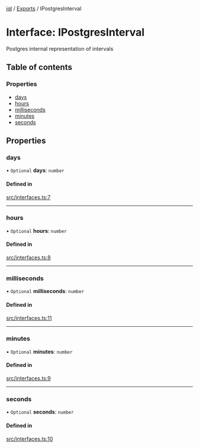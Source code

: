 [iql](../README.md) / [Exports](../modules.md) / IPostgresInterval

# Interface: IPostgresInterval

Postgres internal representation of intervals

## Table of contents

### Properties

- [days](ipostgresinterval.md#days)
- [hours](ipostgresinterval.md#hours)
- [milliseconds](ipostgresinterval.md#milliseconds)
- [minutes](ipostgresinterval.md#minutes)
- [seconds](ipostgresinterval.md#seconds)

## Properties

### days

• `Optional` **days**: `number`

#### Defined in

[src/interfaces.ts:7](https://github.com/altnext/iql/blob/ab56ffc/src/interfaces.ts#L7)

___

### hours

• `Optional` **hours**: `number`

#### Defined in

[src/interfaces.ts:8](https://github.com/altnext/iql/blob/ab56ffc/src/interfaces.ts#L8)

___

### milliseconds

• `Optional` **milliseconds**: `number`

#### Defined in

[src/interfaces.ts:11](https://github.com/altnext/iql/blob/ab56ffc/src/interfaces.ts#L11)

___

### minutes

• `Optional` **minutes**: `number`

#### Defined in

[src/interfaces.ts:9](https://github.com/altnext/iql/blob/ab56ffc/src/interfaces.ts#L9)

___

### seconds

• `Optional` **seconds**: `number`

#### Defined in

[src/interfaces.ts:10](https://github.com/altnext/iql/blob/ab56ffc/src/interfaces.ts#L10)
